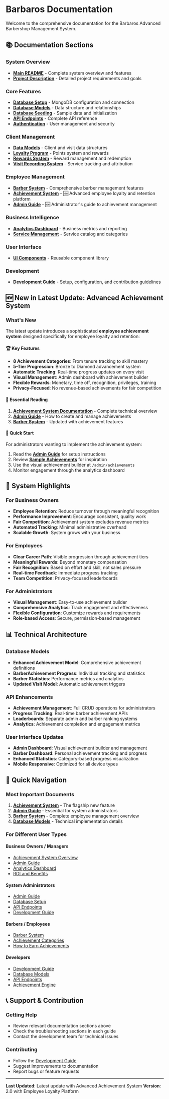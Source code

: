 # Barbaros Documentation

Welcome to the comprehensive documentation for the Barbaros Advanced Barbershop Management System.

## 📚 Documentation Sections

### System Overview
- **[Main README](../README.md)** - Complete system overview and features
- **[Project Description](../project_description.md)** - Detailed project requirements and goals

### Core Features
- **[Database Setup](database-setup.md)** - MongoDB configuration and connection
- **[Database Models](database-models.md)** - Data structure and relationships
- **[Database Seeding](database-seeding.md)** - Sample data and initialization
- **[API Endpoints](api-endpoints.md)** - Complete API reference
- **[Authentication](authentication.md)** - User management and security

### Client Management
- **[Data Models](data-models.md)** - Client and visit data structures
- **[Loyalty Program](loyalty-program.md)** - Points system and rewards
- **[Rewards System](rewards-system.md)** - Reward management and redemption
- **[Visit Recording System](visit-recording-system.md)** - Service tracking and attribution

### Employee Management
- **[Barber System](barber-system.md)** - Comprehensive barber management features
- **[Achievement System](achievement-system.md)** - 🆕 Advanced employee loyalty and retention platform
- **[Admin Guide](admin-guide.md)** - 🆕 Administrator's guide to achievement management

### Business Intelligence
- **[Analytics Dashboard](analytics-dashboard.md)** - Business metrics and reporting
- **[Service Management](service-management.md)** - Service catalog and categories

### User Interface
- **[UI Components](ui-components.md)** - Reusable component library

### Development
- **[Development Guide](development-guide.md)** - Setup, configuration, and contribution guidelines

## 🆕 New in Latest Update: Advanced Achievement System

### What's New
The latest update introduces a sophisticated **employee achievement system** designed specifically for employee loyalty and retention:

#### 🏆 Key Features
- **8 Achievement Categories**: From tenure tracking to skill mastery
- **5-Tier Progression**: Bronze to Diamond advancement system
- **Automatic Tracking**: Real-time progress updates on every visit
- **Visual Management**: Admin dashboard with achievement builder
- **Flexible Rewards**: Monetary, time off, recognition, privileges, training
- **Privacy-Focused**: No revenue-based achievements for fair competition

#### 📖 Essential Reading
1. **[Achievement System Documentation](achievement-system.md)** - Complete technical overview
2. **[Admin Guide](admin-guide.md)** - How to create and manage achievements
3. **[Barber System](barber-system.md)** - Updated with achievement features

#### 🚀 Quick Start
For administrators wanting to implement the achievement system:
1. Read the **[Admin Guide](admin-guide.md)** for setup instructions
2. Review **[Sample Achievements](achievement-system.md#sample-achievements)** for inspiration
3. Use the visual achievement builder at `/admin/achievements`
4. Monitor engagement through the analytics dashboard

## 🎯 System Highlights

### For Business Owners
- **Employee Retention**: Reduce turnover through meaningful recognition
- **Performance Improvement**: Encourage consistent, quality work
- **Fair Competition**: Achievement system excludes revenue metrics
- **Automated Tracking**: Minimal administrative overhead
- **Scalable Growth**: System grows with your business

### For Employees
- **Clear Career Path**: Visible progression through achievement tiers
- **Meaningful Rewards**: Beyond monetary compensation
- **Fair Recognition**: Based on effort and skill, not sales pressure
- **Real-time Feedback**: Immediate progress tracking
- **Team Competition**: Privacy-focused leaderboards

### For Administrators
- **Visual Management**: Easy-to-use achievement builder
- **Comprehensive Analytics**: Track engagement and effectiveness
- **Flexible Configuration**: Customize rewards and requirements
- **Role-based Access**: Secure, permission-based management

## 📊 Technical Architecture

### Database Models
- **Enhanced Achievement Model**: Comprehensive achievement definitions
- **BarberAchievement Progress**: Individual tracking and statistics
- **Barber Statistics**: Performance metrics and analytics
- **Updated Visit Model**: Automatic achievement triggers

### API Enhancements
- **Achievement Management**: Full CRUD operations for administrators
- **Progress Tracking**: Real-time barber achievement APIs
- **Leaderboards**: Separate admin and barber ranking systems
- **Analytics**: Achievement completion and engagement metrics

### User Interface Updates
- **Admin Dashboard**: Visual achievement builder and management
- **Barber Dashboard**: Personal achievement tracking and progress
- **Enhanced Statistics**: Category-based progress visualization
- **Mobile Responsive**: Optimized for all device types

## 🔗 Quick Navigation

### Most Important Documents
1. **[Achievement System](achievement-system.md)** - The flagship new feature
2. **[Admin Guide](admin-guide.md)** - Essential for system administrators
3. **[Barber System](barber-system.md)** - Complete employee management overview
4. **[Database Models](database-models.md)** - Technical implementation details

### For Different User Types

#### Business Owners / Managers
- [Achievement System Overview](achievement-system.md#overview)
- [Admin Guide](admin-guide.md)
- [Analytics Dashboard](analytics-dashboard.md)
- [ROI and Benefits](achievement-system.md#benefits-summary)

#### System Administrators
- [Admin Guide](admin-guide.md)
- [Database Setup](database-setup.md)
- [API Endpoints](api-endpoints.md)
- [Development Guide](development-guide.md)

#### Barbers / Employees
- [Barber System](barber-system.md#barber-dashboard)
- [Achievement Categories](achievement-system.md#achievement-categories)
- [How to Earn Achievements](barber-system.md#sample-achievements)

#### Developers
- [Development Guide](development-guide.md)
- [Database Models](database-models.md)
- [API Endpoints](api-endpoints.md)
- [Achievement Engine](achievement-system.md#technical-architecture)

## 📞 Support & Contribution

### Getting Help
- Review relevant documentation sections above
- Check the troubleshooting sections in each guide
- Contact the development team for technical issues

### Contributing
- Follow the [Development Guide](development-guide.md)
- Suggest improvements to documentation
- Report bugs or feature requests

---

**Last Updated**: Latest update with Advanced Achievement System
**Version**: 2.0 with Employee Loyalty Platform 
